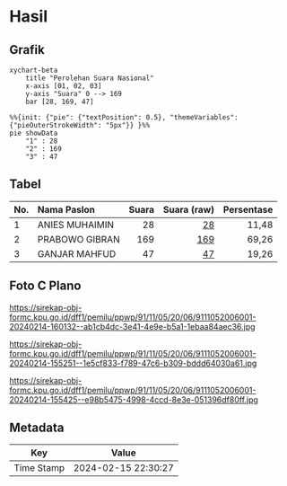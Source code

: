 # Hasil

## Grafik

```mermaid
xychart-beta
    title "Perolehan Suara Nasional"
    x-axis [01, 02, 03]
    y-axis "Suara" 0 --> 169
    bar [28, 169, 47]
```

```mermaid
%%{init: {"pie": {"textPosition": 0.5}, "themeVariables": {"pieOuterStrokeWidth": "5px"}} }%%
pie showData
    "1" : 28
    "2" : 169
    "3" : 47
```

## Tabel

| No. | Nama Paslon    | Suara | Suara (raw) | Persentase |
|:--- |:-------------- | -----:| -----------:| ----------:|
| 1   | ANIES MUHAIMIN | 28    | [28][p-1]   | 11,48      |
| 2   | PRABOWO GIBRAN | 169   | [169][p-2]  | 69,26      |
| 3   | GANJAR MAHFUD  | 47    | [47][p-3]   | 19,26      |


[p-1]: https://github.com/gigit-pemilu/pemilu-2024/blob/main/pilpres/hitung-suara/sub/91-papua/sub/11-keerom/sub/05-skanto/sub/2006-intaimelyan/sub/001-tps/sub/paslon-1.txt
[p-2]: https://github.com/gigit-pemilu/pemilu-2024/blob/main/pilpres/hitung-suara/sub/91-papua/sub/11-keerom/sub/05-skanto/sub/2006-intaimelyan/sub/001-tps/sub/paslon-2.txt
[p-3]: https://github.com/gigit-pemilu/pemilu-2024/blob/main/pilpres/hitung-suara/sub/91-papua/sub/11-keerom/sub/05-skanto/sub/2006-intaimelyan/sub/001-tps/sub/paslon-3.txt

## Foto C Plano

https://sirekap-obj-formc.kpu.go.id/dff1/pemilu/ppwp/91/11/05/20/06/9111052006001-20240214-160132--ab1cb4dc-3e41-4e9e-b5a1-1ebaa84aec36.jpg

https://sirekap-obj-formc.kpu.go.id/dff1/pemilu/ppwp/91/11/05/20/06/9111052006001-20240214-155251--1e5cf833-f789-47c6-b309-bddd64030a61.jpg

https://sirekap-obj-formc.kpu.go.id/dff1/pemilu/ppwp/91/11/05/20/06/9111052006001-20240214-155425--e98b5475-4998-4ccd-8e3e-051396df80ff.jpg


## Metadata

| Key        | Value               |
| ---------- | ------------------- |
| Time Stamp | 2024-02-15 22:30:27 |



